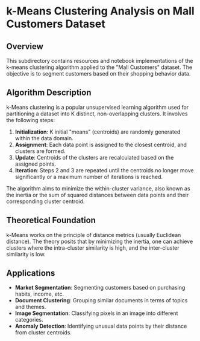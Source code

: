 # k-Means Clustering Analysis on Mall Customers Dataset

## Overview

This subdirectory contains resources and notebook implementations of the k-means clustering algorithm applied to the "Mall Customers" dataset. The objective is to segment customers based on their shopping behavior data.

## Algorithm Description

k-Means clustering is a popular unsupervised learning algorithm used for partitioning a dataset into K distinct, non-overlapping clusters. It involves the following steps:

1. **Initialization**: K initial "means" (centroids) are randomly generated within the data domain.
2. **Assignment**: Each data point is assigned to the closest centroid, and clusters are formed.
3. **Update**: Centroids of the clusters are recalculated based on the assigned points.
4. **Iteration**: Steps 2 and 3 are repeated until the centroids no longer move significantly or a maximum number of iterations is reached.

The algorithm aims to minimize the within-cluster variance, also known as the inertia or the sum of squared distances between data points and their corresponding cluster centroid.

## Theoretical Foundation

k-Means works on the principle of distance metrics (usually Euclidean distance). The theory posits that by minimizing the inertia, one can achieve clusters where the intra-cluster similarity is high, and the inter-cluster similarity is low.

## Applications

- **Market Segmentation**: Segmenting customers based on purchasing habits, income, etc.
- **Document Clustering**: Grouping similar documents in terms of topics and themes.
- **Image Segmentation**: Classifying pixels in an image into different categories.
- **Anomaly Detection**: Identifying unusual data points by their distance from cluster centroids.
